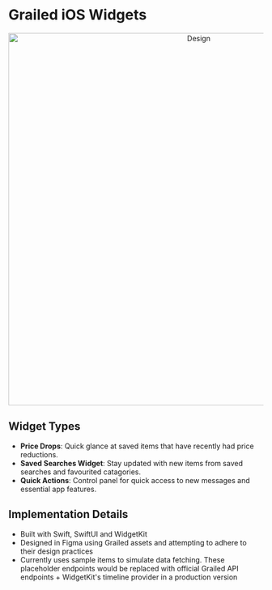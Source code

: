 # Grailed iOS Widgets

<p align="center">
  <img width="736" alt="Design" src="https://github.com/user-attachments/assets/322d156d-b973-4bd3-9bd0-f2d0e1f57da3">
</p>

## Widget Types

- **Price Drops**: Quick glance at saved items that have recently had price reductions.
- **Saved Searches Widget**: Stay updated with new items from saved searches and favourited catagories.
- **Quick Actions**: Control panel for quick access to new messages and essential app features.

## Implementation Details
- Built with Swift, SwiftUI and WidgetKit
- Designed in Figma using Grailed assets and attempting to adhere to their design practices
- Currently uses sample items to simulate data fetching. These placeholder endpoints would be replaced with official Grailed API endpoints + WidgetKit's timeline provider in a production version
